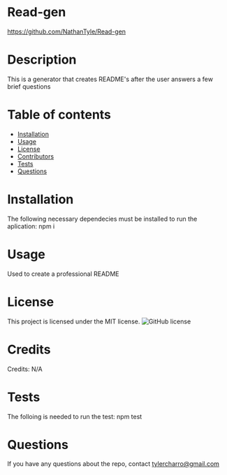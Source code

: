 # Read-gen
  https://github.com/NathanTyle/Read-gen
  # Description
  This is a generator that creates README's after the user answers a few brief questions
  # Table of contents
  * [Installation](#installation)
  * [Usage](#usage)
  * [License](#license)
  * [Contributors](#contributors)
  * [Tests](#tests)
  * [Questions](#questions)
  # Installation
  The following necessary dependecies must be installed to run the aplication: npm i
  # Usage
  Used to create a professional README
  # License
  This project is licensed under the MIT license.
  ![GitHub license](https://img.shields.io/badge/license-MIT-blue.svg)
  # Credits
  Credits: N/A
  # Tests
  The folloing is needed to run the test: npm test
  # Questions
  If you have any questions about the repo, contact tylercharro@gmail.com
